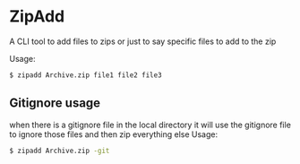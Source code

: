 # ZipAdd

A CLI tool to add files to zips or just to say specific files to add to the zip

Usage:

```bash
$ zipadd Archive.zip file1 file2 file3
```

## Gitignore usage

when there is a gitignore file in the local directory it will use the gitignore
file to ignore those files and then zip everything else Usage:

```bash
$ zipadd Archive.zip -git
```
